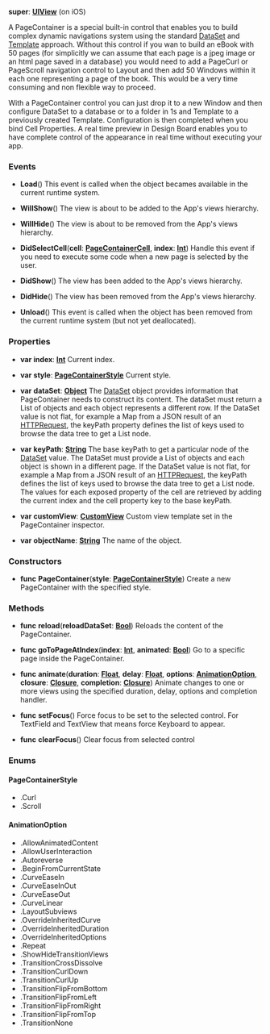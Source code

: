 **super**: **[UIView](UIView.md)** (on iOS)

A PageContainer is a special built-in control that enables you to build complex dynamic navigations system using the standard <a href="DataSet.html">DataSet</a> and <a href="CustomView.html">Template</a> approach. Without this control if you wan to build an eBook with 50 pages (for simplicitly we can assume that each page is a jpeg image or an html page saved in a database) you would need to add a PageCurl or PageScroll navigation control to Layout and then add 50 Windows within it each one representing a page of the book. This would be a very time consuming and non flexible way to proceed.

With a PageContainer control you can just drop it to a new Window and then configure DataSet to a database or to a folder in 1s and Template to a previously created Template. Configuration is then completed when you bind Cell Properties. A real time preview in Design Board enables you to have complete control of the appearance in real time without executing your app.



### Events

* **Load**()
This event is called when the object becames available in the current runtime system.

* **WillShow**()
The view is about to be added to the App's views hierarchy.

* **WillHide**()
The view is about to be removed from the App's views hierarchy.

* **DidSelectCell**(**cell**: **[PageContainerCell](PageContainerCell.md)**, **index**: **[Int](../gravity/int.md)**)
Handle this event if you need to execute some code when a new page is selected by the user.

* **DidShow**()
The view has been added to the App's views hierarchy.

* **DidHide**()
The view has been removed from the App's views hierarchy.

* **Unload**()
This event is called when the object has been removed from the current runtime system (but not yet deallocated).



### Properties

* **var** **index**: **[Int](../gravity/int.md)**
Current index.

* **var** **style**: **<a href="#_enum_PageContainerStyle">PageContainerStyle</a>**
Current style.

* **var** **dataSet**: **[Object](../gravity/object.md)**
The <a href="DataSet.html">DataSet</a> object provides information that PageContainer needs to construct its content. The dataSet must return a List of objects and each object represents a different row. If the DataSet value is not flat, for example a Map from a JSON result of an <a href="HTTPRequest.html">HTTPRequest</a>, the keyPath property defines the list of keys used to browse the data tree to get a List node.

* **var** **keyPath**: **[String](../gravity/string.md)**
The base keyPath to get a particular node of the <a href="DataSet.html">DataSet</a> value. The DataSet must provide a List of objects and each object is shown in a different page. If the DataSet value is not flat, for example a Map from a JSON result of an <a href="HTTPRequest.html">HTTPRequest</a>, the keyPath defines the list of keys used to browse the data tree to get a List node. The values for each exposed property of the cell are retrieved by adding the current index and the cell property key to the base keyPath.

* **var** **customView**: **[CustomView](CustomView.md)**
Custom view template set in the PageContainer inspector.

* **var** **objectName**: **[String](../gravity/string.md)**
The name of the object.



### Constructors

* **func** **PageContainer**(**style**: **<a href="#_enum_PageContainerStyle">PageContainerStyle</a>**)
Create a new PageContainer with the specified style.



### Methods

* **func** **reload**(**reloadDataSet**: **[Bool](../gravity/bool.md)**)
Reloads the content of the PageContainer.

* **func** **goToPageAtIndex**(**index**: **[Int](../gravity/int.md)**, **animated**: **[Bool](../gravity/bool.md)**)
Go to a specific page inside the PageContainer.

* **func** **animate**(**duration**: **[Float](../gravity/float.md)**, **delay**: **[Float](../gravity/float.md)**, **options**: **<a href="#_enum_AnimationOption">AnimationOption</a>**, **closure**: **[Closure](../gravity/closure.md)**, **completion**: **[Closure](../gravity/closure.md)**)
Animate changes to one or more views using the specified duration, delay, options and completion handler.

* **func** **setFocus**()
Force focus to be set to the selected control. For TextField and TextView that means force Keyboard to appear.

* **func** **clearFocus**()
Clear focus from selected control





### Enums

<div id="_enum_PageContainerStyle"></div>

#### PageContainerStyle
 * .Curl
 * .Scroll

<div id="_enum_AnimationOption"></div>

#### AnimationOption
 * .AllowAnimatedContent
 * .AllowUserInteraction
 * .Autoreverse
 * .BeginFromCurrentState
 * .CurveEaseIn
 * .CurveEaseInOut
 * .CurveEaseOut
 * .CurveLinear
 * .LayoutSubviews
 * .OverrideInheritedCurve
 * .OverrideInheritedDuration
 * .OverrideInheritedOptions
 * .Repeat
 * .ShowHideTransitionViews
 * .TransitionCrossDissolve
 * .TransitionCurlDown
 * .TransitionCurlUp
 * .TransitionFlipFromBottom
 * .TransitionFlipFromLeft
 * .TransitionFlipFromRight
 * .TransitionFlipFromTop
 * .TransitionNone



